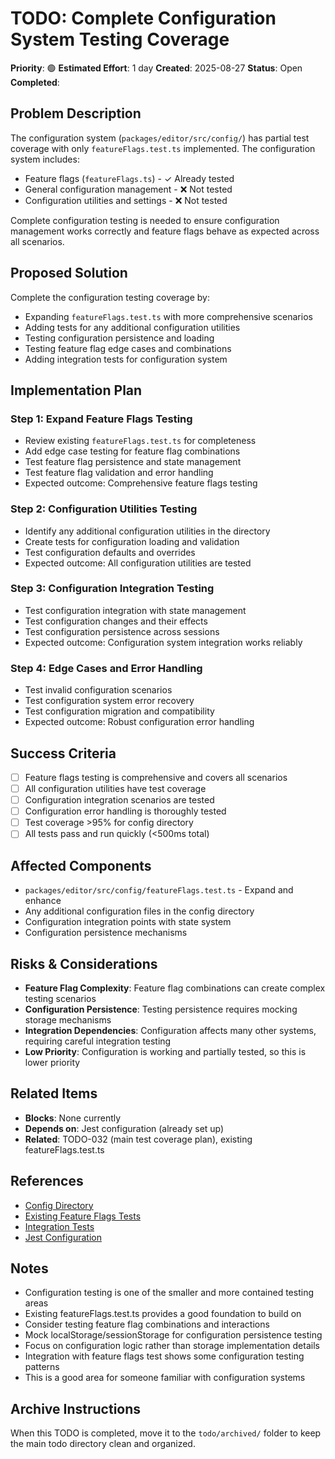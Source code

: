 # TODO: Complete Configuration System Testing Coverage

**Priority**: 🟢
**Estimated Effort**: 1 day
**Created**: 2025-08-27
**Status**: Open
**Completed**: 

## Problem Description

The configuration system (`packages/editor/src/config/`) has partial test coverage with only `featureFlags.test.ts` implemented. The configuration system includes:

- Feature flags (`featureFlags.ts`) - ✓ Already tested
- General configuration management - ❌ Not tested
- Configuration utilities and settings - ❌ Not tested

Complete configuration testing is needed to ensure configuration management works correctly and feature flags behave as expected across all scenarios.

## Proposed Solution

Complete the configuration testing coverage by:
- Expanding `featureFlags.test.ts` with more comprehensive scenarios
- Adding tests for any additional configuration utilities
- Testing configuration persistence and loading
- Testing feature flag edge cases and combinations
- Adding integration tests for configuration system

## Implementation Plan

### Step 1: Expand Feature Flags Testing
- Review existing `featureFlags.test.ts` for completeness
- Add edge case testing for feature flag combinations
- Test feature flag persistence and state management
- Test feature flag validation and error handling
- Expected outcome: Comprehensive feature flags testing

### Step 2: Configuration Utilities Testing
- Identify any additional configuration utilities in the directory
- Create tests for configuration loading and validation
- Test configuration defaults and overrides
- Expected outcome: All configuration utilities are tested

### Step 3: Configuration Integration Testing
- Test configuration integration with state management
- Test configuration changes and their effects
- Test configuration persistence across sessions
- Expected outcome: Configuration system integration works reliably

### Step 4: Edge Cases and Error Handling
- Test invalid configuration scenarios
- Test configuration system error recovery
- Test configuration migration and compatibility
- Expected outcome: Robust configuration error handling

## Success Criteria

- [ ] Feature flags testing is comprehensive and covers all scenarios
- [ ] All configuration utilities have test coverage
- [ ] Configuration integration scenarios are tested
- [ ] Configuration error handling is thoroughly tested
- [ ] Test coverage >95% for config directory
- [ ] All tests pass and run quickly (<500ms total)

## Affected Components

- `packages/editor/src/config/featureFlags.test.ts` - Expand and enhance
- Any additional configuration files in the config directory
- Configuration integration points with state system
- Configuration persistence mechanisms

## Risks & Considerations

- **Feature Flag Complexity**: Feature flag combinations can create complex testing scenarios
- **Configuration Persistence**: Testing persistence requires mocking storage mechanisms
- **Integration Dependencies**: Configuration affects many other systems, requiring careful integration testing
- **Low Priority**: Configuration is working and partially tested, so this is lower priority

## Related Items

- **Blocks**: None currently
- **Depends on**: Jest configuration (already set up)
- **Related**: TODO-032 (main test coverage plan), existing featureFlags.test.ts

## References

- [Config Directory](packages/editor/src/config/)
- [Existing Feature Flags Tests](packages/editor/src/config/featureFlags.test.ts)
- [Integration Tests](packages/editor/src/integration/featureFlags.test.ts)
- [Jest Configuration](packages/editor/jest.config.js)

## Notes

- Configuration testing is one of the smaller and more contained testing areas
- Existing featureFlags.test.ts provides a good foundation to build on
- Consider testing feature flag combinations and interactions
- Mock localStorage/sessionStorage for configuration persistence testing
- Focus on configuration logic rather than storage implementation details
- Integration with feature flags test shows some configuration testing patterns
- This is a good area for someone familiar with configuration systems

## Archive Instructions

When this TODO is completed, move it to the `todo/archived/` folder to keep the main todo directory clean and organized.